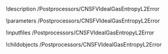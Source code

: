 !description /Postprocessors/CNSFVIdealGasEntropyL2Error

!parameters /Postprocessors/CNSFVIdealGasEntropyL2Error

!inputfiles /Postprocessors/CNSFVIdealGasEntropyL2Error

!childobjects /Postprocessors/CNSFVIdealGasEntropyL2Error
